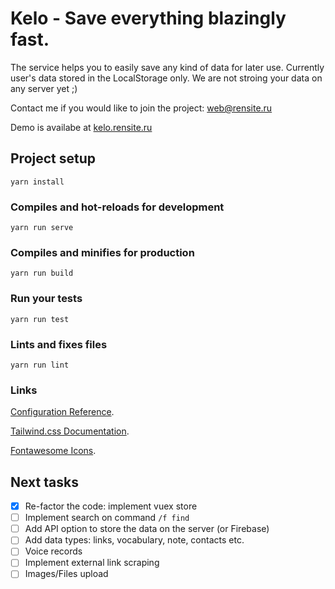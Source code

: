# Kelo - Save everything blazingly fast.

The service helps you to easily save any kind of data for later use. Currently user's data stored in the LocalStorage only. We are not stroing your data on any server yet ;)

Contact me if you would like to join the project: web@rensite.ru

Demo is availabe at [kelo.rensite.ru](https://kelo.rensite.ru)

## Project setup
```
yarn install
```

### Compiles and hot-reloads for development
```
yarn run serve
```

### Compiles and minifies for production
```
yarn run build
```

### Run your tests
```
yarn run test
```

### Lints and fixes files
```
yarn run lint
```

### Links

[Configuration Reference](https://cli.vuejs.org/config/).

[Tailwind.css Documentation](https://tailwindcss.com/docs/).

[Fontawesome Icons](https://fontawesome.com/icons/).


## Next tasks

- [x] Re-factor the code: implement vuex store
- [ ] Implement search on command `/f find` 
- [ ] Add API option to store the data on the server (or Firebase)
- [ ] Add data types: links, vocabulary, note, contacts etc.
- [ ] Voice records
- [ ] Implement external link scraping
- [ ] Images/Files upload
